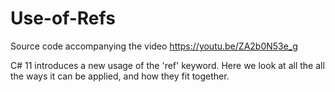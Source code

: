 # Use-of-Refs
Source code accompanying the video https://youtu.be/ZA2b0N53e_g

C# 11 introduces a new usage of the 'ref' keyword. Here we look at all the all the ways it can be applied, and how they fit together.
